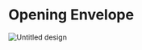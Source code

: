 # Opening Envelope
![Untitled design](https://github.com/Rupali1407/Html-and-Css-Projects/assets/123893797/4e698c99-337b-441b-be06-a5d4dfe9b66e)

